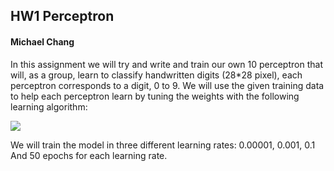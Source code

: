 ## HW1 Perceptron
#### Michael Chang

In this assignment we will try and write and train our own 10 perceptron that will, as a group, learn to classify handwritten digits (28*28 pixel), each perceptron corresponds to a digit, 0 to 9. We will use the given training data to help each perceptron learn by tuning the weights with the following learning algorithm:

<img src="https://render.githubusercontent.com/render/math?math=\Delta w_{i} = \eta(t^{k} - y^{k})x_{1}">

We will train the model in three different learning rates: 0.00001, 0.001, 0.1 And 50 epochs for each learning rate.